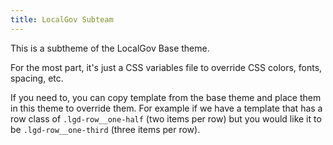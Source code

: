 ```yaml
---
title: LocalGov Subteam
---
```


This is a subtheme of the LocalGov Base theme.

For the most part, it's just a CSS variables file to override CSS colors, fonts, spacing, etc.

If you need to, you can copy template from the base theme and place them in this theme to override them. For example if we have a template that has a row class of `.lgd-row__one-half` (two items per row) but you would like it to be `.lgd-row__one-third` (three items per row).